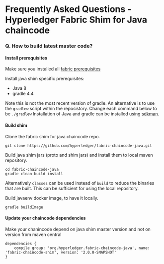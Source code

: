 # Frequently Asked Questions - Hyperledger Fabric Shim for Java chaincode

### Q. How to build latest master code?

#### Install prerequisites

Make sure you installed all [fabric prerequisites](https://hyperledger-fabric.readthedocs.io/en/latest/prereqs.html)

Install java shim specific prerequisites:
* Java 8
* gradle 4.4

Note this is not the most recent version of gradle. An alternative is to use the `gradlew` script within the reposistory. Change each command below to be `./gradlew`
Installation of Java and gradle can be installed using [sdkman](https://sdkman.io/).

#### Build shim

Clone the fabric shim for java chaincode repo.

```
git clone https://github.com/hyperledger/fabric-chaincode-java.git
```

Build java shim jars (proto and shim jars) and install them to local maven repository.
```
cd fabric-chaincode-java
gradle clean build install
```

Alternatively `classes` can be used instead of `build` to reduce the binaries that are built. This can be sufficient for
using the local repository.

Build javaenv docker image, to have it locally.
```
gradle buildImage
```

#### Update your chaincode dependencies

Make your chanincode depend on java shim master version and not on version from maven central

```
dependencies {
    compile group: 'org.hyperledger.fabric-chaincode-java', name: 'fabric-chaincode-shim', version: '2.0.0-SNAPSHOT'
}
```